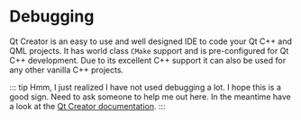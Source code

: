 # Debugging

Qt Creator is an easy to use and well designed IDE to code your Qt C++ and QML projects. It has world class `CMake` support and is pre-configured for Qt C++ development. Due to its excellent C++ support it can also be used for any other vanilla C++ projects.

::: tip
Hmm, I just realized I have not used debugging a lot. I hope this is a good sign. Need to ask someone to help me out here. In the meantime have a look at the [Qt Creator documentation](https://doc.qt.io/qtcreator/index.html).
:::
